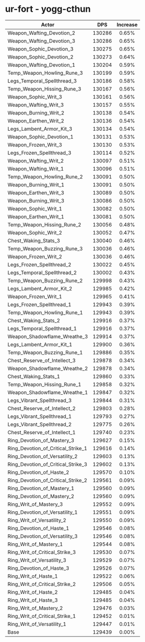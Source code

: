 # ur-fort - yogg-cthun
| Actor | DPS | Increase |
|---|:---:|:---:|
|Weapon_Wafting_Devotion_2|130286|0.65%|
|Weapon_Wafting_Devotion_3|130286|0.65%|
|Weapon_Sophic_Devotion_3|130275|0.65%|
|Weapon_Sophic_Devotion_2|130273|0.64%|
|Weapon_Wafting_Devotion_1|130204|0.59%|
|Temp_Weapon_Howling_Rune_3|130199|0.59%|
|Legs_Temporal_Spellthread_3|130186|0.58%|
|Temp_Weapon_Hissing_Rune_3|130167|0.56%|
|Weapon_Sophic_Writ_3|130161|0.56%|
|Weapon_Wafting_Writ_3|130157|0.55%|
|Weapon_Burning_Writ_2|130138|0.54%|
|Weapon_Earthen_Writ_2|130136|0.54%|
|Legs_Lambent_Armor_Kit_3|130134|0.54%|
|Weapon_Sophic_Devotion_1|130131|0.53%|
|Weapon_Frozen_Writ_3|130130|0.53%|
|Legs_Frozen_Spellthread_3|130114|0.52%|
|Weapon_Wafting_Writ_2|130097|0.51%|
|Weapon_Wafting_Writ_1|130096|0.51%|
|Temp_Weapon_Howling_Rune_2|130091|0.50%|
|Weapon_Burning_Writ_1|130091|0.50%|
|Weapon_Earthen_Writ_3|130089|0.50%|
|Weapon_Burning_Writ_3|130086|0.50%|
|Weapon_Sophic_Writ_1|130082|0.50%|
|Weapon_Earthen_Writ_1|130081|0.50%|
|Temp_Weapon_Hissing_Rune_2|130056|0.48%|
|Weapon_Sophic_Writ_2|130052|0.47%|
|Chest_Waking_Stats_3|130040|0.46%|
|Temp_Weapon_Buzzing_Rune_3|130036|0.46%|
|Weapon_Frozen_Writ_2|130036|0.46%|
|Legs_Frozen_Spellthread_2|130022|0.45%|
|Legs_Temporal_Spellthread_2|130002|0.43%|
|Temp_Weapon_Buzzing_Rune_2|129998|0.43%|
|Legs_Lambent_Armor_Kit_2|129985|0.42%|
|Weapon_Frozen_Writ_1|129965|0.41%|
|Legs_Frozen_Spellthread_1|129943|0.39%|
|Temp_Weapon_Howling_Rune_1|129943|0.39%|
|Chest_Waking_Stats_2|129916|0.37%|
|Legs_Temporal_Spellthread_1|129916|0.37%|
|Weapon_Shadowflame_Wreathe_3|129914|0.37%|
|Legs_Lambent_Armor_Kit_1|129900|0.36%|
|Temp_Weapon_Buzzing_Rune_1|129886|0.35%|
|Chest_Reserve_of_Intellect_3|129878|0.34%|
|Weapon_Shadowflame_Wreathe_2|129878|0.34%|
|Chest_Waking_Stats_1|129860|0.33%|
|Temp_Weapon_Hissing_Rune_1|129858|0.32%|
|Weapon_Shadowflame_Wreathe_1|129847|0.32%|
|Legs_Vibrant_Spellthread_3|129844|0.31%|
|Chest_Reserve_of_Intellect_2|129803|0.28%|
|Legs_Vibrant_Spellthread_1|129793|0.27%|
|Legs_Vibrant_Spellthread_2|129775|0.26%|
|Chest_Reserve_of_Intellect_1|129740|0.23%|
|Ring_Devotion_of_Mastery_3|129627|0.15%|
|Ring_Devotion_of_Critical_Strike_1|129616|0.14%|
|Ring_Devotion_of_Versatility_2|129603|0.13%|
|Ring_Devotion_of_Critical_Strike_3|129602|0.13%|
|Ring_Devotion_of_Haste_2|129570|0.10%|
|Ring_Devotion_of_Critical_Strike_2|129561|0.09%|
|Ring_Devotion_of_Mastery_1|129560|0.09%|
|Ring_Devotion_of_Mastery_2|129560|0.09%|
|Ring_Writ_of_Mastery_3|129552|0.09%|
|Ring_Devotion_of_Versatility_1|129551|0.09%|
|Ring_Writ_of_Versatility_2|129550|0.09%|
|Ring_Devotion_of_Haste_1|129546|0.08%|
|Ring_Devotion_of_Versatility_3|129546|0.08%|
|Ring_Writ_of_Mastery_1|129544|0.08%|
|Ring_Writ_of_Critical_Strike_3|129530|0.07%|
|Ring_Writ_of_Versatility_3|129529|0.07%|
|Ring_Devotion_of_Haste_3|129526|0.07%|
|Ring_Writ_of_Haste_1|129522|0.06%|
|Ring_Writ_of_Critical_Strike_2|129506|0.05%|
|Ring_Writ_of_Haste_2|129485|0.04%|
|Ring_Writ_of_Haste_3|129485|0.04%|
|Ring_Writ_of_Mastery_2|129476|0.03%|
|Ring_Writ_of_Critical_Strike_1|129452|0.01%|
|Ring_Writ_of_Versatility_1|129447|0.01%|
|Base|129439|0.00%|
